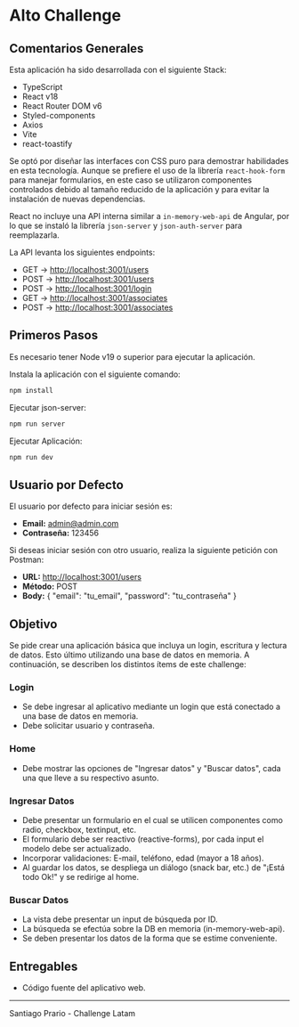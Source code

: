 # Alto Challenge

## Comentarios Generales

Esta aplicación ha sido desarrollada con el siguiente Stack:
- TypeScript
- React v18
- React Router DOM v6
- Styled-components
- Axios
- Vite
- react-toastify

Se optó por diseñar las interfaces con CSS puro para demostrar habilidades en esta tecnología. Aunque se prefiere el uso de la librería `react-hook-form` para manejar formularios, en este caso se utilizaron componentes controlados debido al tamaño reducido de la aplicación y para evitar la instalación de nuevas dependencias.

React no incluye una API interna similar a `in-memory-web-api` de Angular, por lo que se instaló la librería `json-server` y `json-auth-server` para reemplazarla.

La API levanta los siguientes endpoints:

- GET  -> [http://localhost:3001/users](http://localhost:3001/users)
- POST -> [http://localhost:3001/users](http://localhost:3001/users)
- POST -> [http://localhost:3001/login](http://localhost:3001/login)
- GET  -> [http://localhost:3001/associates](http://localhost:3001/associates)
- POST -> [http://localhost:3001/associates](http://localhost:3001/associates)

## Primeros Pasos

Es necesario tener Node v19 o superior para ejecutar la aplicación.

Instala la aplicación con el siguiente comando:

```bash
npm install
```

Ejecutar json-server:

```bash
npm run server
```

Ejecutar Aplicación:

```bash
npm run dev
```

## Usuario por Defecto

El usuario por defecto para iniciar sesión es:

- **Email:** admin@admin.com
- **Contraseña:** 123456

Si deseas iniciar sesión con otro usuario, realiza la siguiente petición con Postman:

- **URL:** [http://localhost:3001/users](http://localhost:3001/users)
- **Método:** POST
- **Body:** { "email": "tu_email", "password": "tu_contraseña" }

## Objetivo

Se pide crear una aplicación básica que incluya un login, escritura y lectura de datos. Esto último utilizando una base de datos en memoria. A continuación, se describen los distintos ítems de este challenge:

### Login

- Se debe ingresar al aplicativo mediante un login que está conectado a una base de datos en memoria.
- Debe solicitar usuario y contraseña.

### Home

- Debe mostrar las opciones de "Ingresar datos" y "Buscar datos", cada una que lleve a su respectivo asunto.

### Ingresar Datos

- Debe presentar un formulario en el cual se utilicen componentes como radio, checkbox, textinput, etc.
- El formulario debe ser reactivo (reactive-forms), por cada input el modelo debe ser actualizado.
- Incorporar validaciones: E-mail, teléfono, edad (mayor a 18 años).
- Al guardar los datos, se despliega un diálogo (snack bar, etc.) de "¡Está todo Ok!" y se redirige al home.

### Buscar Datos

- La vista debe presentar un input de búsqueda por ID.
- La búsqueda se efectúa sobre la DB en memoria (in-memory-web-api).
- Se deben presentar los datos de la forma que se estime conveniente.

## Entregables

- Código fuente del aplicativo web.





---

Santiago Prario - Challenge Latam